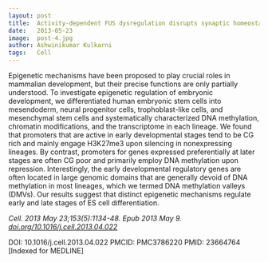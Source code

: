 ```yaml
---
layout: post
title:  Activity-dependent FUS dysregulation disrupts synaptic homeostasis
date:   2013-05-23
image:  post-4.jpg
author: Ashwinikumar Kulkarni
tags:   Cell
---
```

<!-- ![post-thumb]({{site.baseurl}}/assets/images/blog/post-1.jpg){:class="img-fluid rounded float-left mr-5 mb-4"} -->

Epigenetic mechanisms have been proposed to play crucial roles in mammalian
development, but their precise functions are only partially understood. To
investigate epigenetic regulation of embryonic development, we differentiated
human embryonic stem cells into mesendoderm, neural progenitor cells,
trophoblast-like cells, and mesenchymal stem cells and systematically
characterized DNA methylation, chromatin modifications, and the transcriptome in
each lineage. We found that promoters that are active in early developmental
stages tend to be CG rich and mainly engage H3K27me3 upon silencing in
nonexpressing lineages. By contrast, promoters for genes expressed
preferentially at later stages are often CG poor and primarily employ DNA
methylation upon repression. Interestingly, the early developmental regulatory
genes are often located in large genomic domains that are generally devoid of
DNA methylation in most lineages, which we termed DNA methylation valleys
(DMVs). Our results suggest that distinct epigenetic mechanisms regulate early
and late stages of ES cell differentiation.

*Cell. 2013 May 23;153(5):1134-48. Epub 2013 May 9. <a target="_blank" href="https://doi.org/10.1016/j.cell.2013.04.022">doi.org/10.1016/j.cell.2013.04.022</a>*

DOI: 10.1016/j.cell.2013.04.022
PMCID: PMC3786220
PMID: 23664764 [Indexed for MEDLINE]
